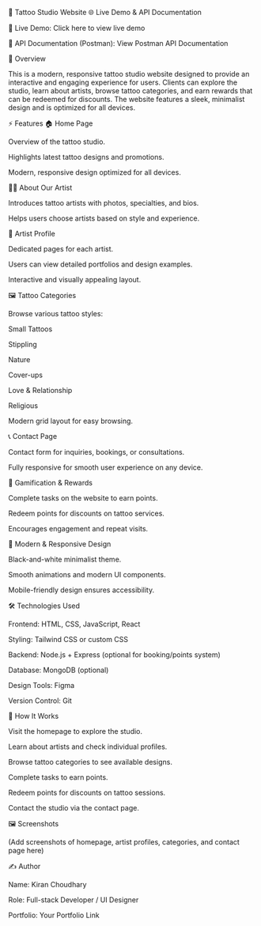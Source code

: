 🎨 Tattoo Studio Website
🌐 Live Demo & API Documentation

🚀 Live Demo: Click here to view live demo

📑 API Documentation (Postman): View Postman API Documentation

🌟 Overview

This is a modern, responsive tattoo studio website designed to provide an interactive and engaging experience for users. Clients can explore the studio, learn about artists, browse tattoo categories, and earn rewards that can be redeemed for discounts. The website features a sleek, minimalist design and is optimized for all devices.

⚡ Features
🏠 Home Page

Overview of the tattoo studio.

Highlights latest tattoo designs and promotions.

Modern, responsive design optimized for all devices.

👩‍🎨 About Our Artist

Introduces tattoo artists with photos, specialties, and bios.

Helps users choose artists based on style and experience.

📄 Artist Profile

Dedicated pages for each artist.

Users can view detailed portfolios and design examples.

Interactive and visually appealing layout.

🖼️ Tattoo Categories

Browse various tattoo styles:

Small Tattoos

Stippling

Nature

Cover-ups

Love & Relationship

Religious

Modern grid layout for easy browsing.

📞 Contact Page

Contact form for inquiries, bookings, or consultations.

Fully responsive for smooth user experience on any device.

🎯 Gamification & Rewards

Complete tasks on the website to earn points.

Redeem points for discounts on tattoo services.

Encourages engagement and repeat visits.

🖤 Modern & Responsive Design

Black-and-white minimalist theme.

Smooth animations and modern UI components.

Mobile-friendly design ensures accessibility.

🛠️ Technologies Used

Frontend: HTML, CSS, JavaScript, React

Styling: Tailwind CSS or custom CSS

Backend: Node.js + Express (optional for booking/points system)

Database: MongoDB (optional)

Design Tools: Figma

Version Control: Git

🚀 How It Works

Visit the homepage to explore the studio.

Learn about artists and check individual profiles.

Browse tattoo categories to see available designs.

Complete tasks to earn points.

Redeem points for discounts on tattoo sessions.

Contact the studio via the contact page.

🖼️ Screenshots

(Add screenshots of homepage, artist profiles, categories, and contact page here)

✍️ Author

Name: Kiran Choudhary

Role: Full-stack Developer / UI Designer

Portfolio: Your Portfolio Link
